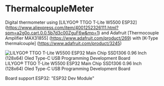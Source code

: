 # ThermalcoupleMeter
Digital thermometer using [LILYGO® TTGO T-Lite W5500 ESP32] (https://www.aliexpress.com/item/4001252326111.html?spm=a2g0o.cart.0.0.5b7d3c00ZguF6w&mp=1) and Adafruit [Thermocouple Amplifier MAX31855] (https://www.adafruit.com/product/269) with [K-Type thermalcouple] (https://www.adafruit.com/product/3245)


![LILYGO® TTGO T-Lite W5500 ESP32 Main Chip SSD1306 0.96 Inch (128x64) Oled Type-C USB Programming Development Board](https://raw.githubusercontent.com/haydnady/ThermalcoupleMeter/master/img/lilygo_t-lite.png)
LILYGO® TTGO T-Lite W5500 ESP32 Main Chip SSD1306 0.96 Inch (128x64) Oled Type-C USB Programming Development Board


Board support ESP32: "ESP32 Dev Module"
